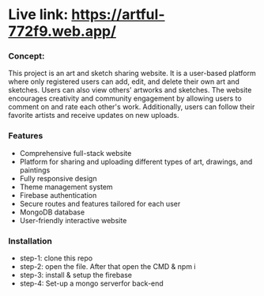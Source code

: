 # Live link: https://artful-772f9.web.app/

### Concept:
This project is an art and sketch sharing website. It is a user-based platform where only registered users can add, edit, and delete their own art and sketches. Users can also view others' artworks and sketches. The website encourages creativity and community engagement by allowing users to comment on and rate each other's work. Additionally, users can follow their favorite artists and receive updates on new uploads.


### Features
* Comprehensive full-stack website
* Platform for sharing and uploading different types of art, drawings, and paintings
* Fully responsive design
* Theme management system
* Firebase authentication
* Secure routes and features tailored for each user
* MongoDB database
* User-friendly interactive website


### Installation
* step-1: clone this repo
* step-2: open the file. After that open the CMD & npm i
* step-3: install & setup the firebase
* step-4: Set-up a mongo serverfor back-end
